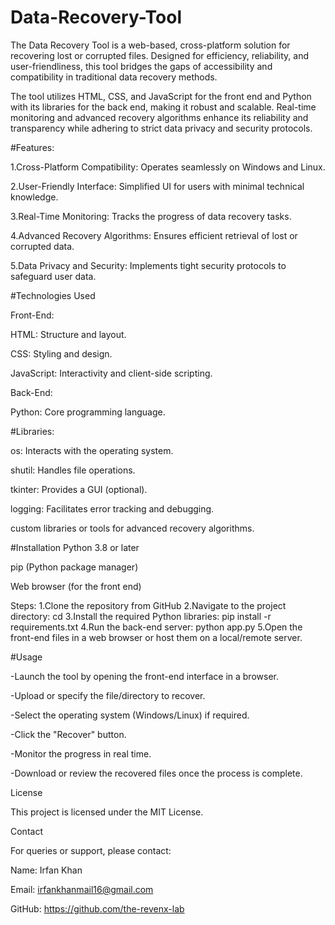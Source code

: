 # Data-Recovery-Tool
The Data Recovery Tool is a web-based, cross-platform solution for recovering lost or corrupted files. Designed for efficiency, reliability, and user-friendliness, this tool bridges the gaps of accessibility and compatibility in traditional data recovery methods. 

The tool utilizes HTML, CSS, and JavaScript for the front end and Python with its libraries for the back end, making it robust and scalable. Real-time monitoring and advanced recovery algorithms enhance its reliability and transparency while adhering to strict data privacy and security protocols.

#Features:

1.Cross-Platform Compatibility: Operates seamlessly on Windows and Linux.

2.User-Friendly Interface: Simplified UI for users with minimal technical knowledge.

3.Real-Time Monitoring: Tracks the progress of data recovery tasks.

4.Advanced Recovery Algorithms: Ensures efficient retrieval of lost or corrupted data.

5.Data Privacy and Security: Implements tight security protocols to safeguard user data.

#Technologies Used

Front-End:

HTML: Structure and layout.

CSS: Styling and design.

JavaScript: Interactivity and client-side scripting.

Back-End:

Python: Core programming language.

#Libraries:

os: Interacts with the operating system.

shutil: Handles file operations.

tkinter: Provides a GUI (optional).

logging: Facilitates error tracking and debugging.

custom libraries or tools for advanced recovery algorithms.

#Installation
Python 3.8 or later

pip (Python package manager)

Web browser (for the front end)

Steps:
1.Clone the repository from GitHub
2.Navigate to the project directory:
  cd <repository-name>
3.Install the required Python libraries:
  pip install -r requirements.txt
4.Run the back-end server:
  python app.py
5.Open the front-end files in a web browser or host them on a local/remote server.

#Usage

-Launch the tool by opening the front-end interface in a browser.

-Upload or specify the file/directory to recover.

-Select the operating system (Windows/Linux) if required.

-Click the "Recover" button.

-Monitor the progress in real time.

-Download or review the recovered files once the process is complete.

License

This project is licensed under the MIT License.

Contact

For queries or support, please contact:

Name: Irfan Khan

Email: irfankhanmail16@gmail.com

GitHub: https://github.com/the-revenx-lab



